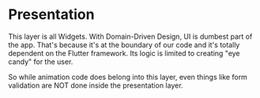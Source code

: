 # Presentation

This layer is all Widgets. With Domain-Driven Design, UI is dumbest part of the app. That's because it's at the boundary of our code and it's totally dependent on the Flutter framework. Its logic is limited to creating "eye candy" for the user. 

So while animation code does belong into this layer, even things like form validation are NOT done inside the presentation layer.